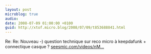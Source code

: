 ```yaml
---
layout: post
microblog: true
audio: 
date: 2008-07-09 01:00:00 +0100
guid: http://xtof.micro.blog/2008/07/09/t853688841.html
---
```

Re: Re: Nouveau -) question technique sur reco micro à keepdafunk + connectique casque ? [seesmic.com/videos/nM...](http://seesmic.com/videos/nMzqBamHgs)

